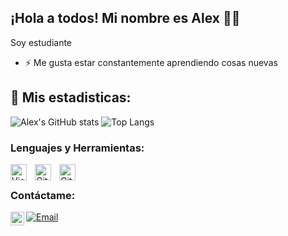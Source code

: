 ## ¡Hola a todos! Mi nombre es Alex 👋😎
Soy estudiante
- ⚡ Me gusta estar constantemente aprendiendo cosas nuevas

## 🔎 Mis estadisticas:

![Alex's GitHub stats](https://github-readme-stats.vercel.app/api?username=Alex13042001&showicons=true&theme=dark)
![Top Langs](https://github-readme-stats.vercel.app/api/top-langs/?username=Alex13042001&showicons=true&theme=dark&layout=compact)

### Lenguajes y Herramientas:

<img align="left" alt="Visual Studio Code" width="26px" src="https://cdn.jsdelivr.net/gh/devicons/devicon/icons/vscode/vscode-original.svg" style="padding-right:10px;" />
<img align="left" alt="Git" width="26px" src="https://cdn.jsdelivr.net/gh/devicons/devicon/icons/git/git-original.svg" style="padding-right:10px;" />
<img align="left" alt="GitHub" width="26px" src="https://user-images.githubusercontent.com/3369400/139447912-e0f43f33-6d9f-45f8-be46-2df5bbc91289.png" style="padding-right:10px;" />
<br />

### Contáctame:

[<img align="left" alt="Instagram" width="22px" src="https://logodownload.org/wp-content/uploads/2017/04/instagram-logo-13.png" />][instagram]
[![Email](https://img.shields.io/badge/alejandro.r.a.2001@gmail.com-email_personal-D14836?style="padding-right:10px;"for-the-badge&logo=gmail&logoColor=white&labelColor=101010)](mailto:alejandro.r.a.2001@gmail.com)
</br>

[instagram]: https://www.instagram.com/_alexx1304/?hl=es
